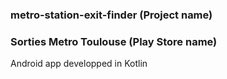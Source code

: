 ### metro-station-exit-finder (Project name)
### Sorties Metro Toulouse (Play Store name)
Android app developped in Kotlin
